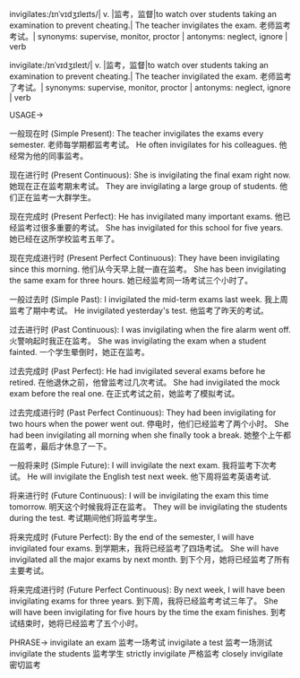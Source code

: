 invigilates:/ɪnˈvɪdʒɪleɪts/| v. |监考，监督|to watch over students taking an examination to prevent cheating.| The teacher invigilates the exam. 老师监考考试。| synonyms: supervise, monitor, proctor | antonyms: neglect, ignore | verb

invigilate:/ɪnˈvɪdʒɪleɪt/| v. |监考，监督|to watch over students taking an examination to prevent cheating.|  The teacher invigilated the exam. 老师监考了考试。| synonyms: supervise, monitor, proctor | antonyms: neglect, ignore | verb


USAGE->

一般现在时 (Simple Present):
The teacher invigilates the exams every semester.  老师每学期都监考考试。
He often invigilates for his colleagues. 他经常为他的同事监考。

现在进行时 (Present Continuous):
She is invigilating the final exam right now. 她现在正在监考期末考试。
They are invigilating a large group of students. 他们正在监考一大群学生。

现在完成时 (Present Perfect):
He has invigilated many important exams. 他已经监考过很多重要的考试。
She has invigilated for this school for five years.  她已经在这所学校监考五年了。

现在完成进行时 (Present Perfect Continuous):
They have been invigilating since this morning.  他们从今天早上就一直在监考。
She has been invigilating the same exam for three hours. 她已经监考同一场考试三个小时了。

一般过去时 (Simple Past):
I invigilated the mid-term exams last week.  我上周监考了期中考试。
He invigilated yesterday's test. 他监考了昨天的考试。

过去进行时 (Past Continuous):
I was invigilating when the fire alarm went off. 火警响起时我正在监考。
She was invigilating the exam when a student fainted. 一个学生晕倒时，她正在监考。

过去完成时 (Past Perfect):
He had invigilated several exams before he retired.  在他退休之前，他曾监考过几次考试。
She had invigilated the mock exam before the real one. 在正式考试之前，她监考了模拟考试。

过去完成进行时 (Past Perfect Continuous):
They had been invigilating for two hours when the power went out.  停电时，他们已经监考了两个小时。
She had been invigilating all morning when she finally took a break. 她整个上午都在监考，最后才休息了一下。

一般将来时 (Simple Future):
I will invigilate the next exam. 我将监考下次考试。
He will invigilate the English test next week. 他下周将监考英语考试.

将来进行时 (Future Continuous):
I will be invigilating the exam this time tomorrow. 明天这个时候我将正在监考。
They will be invigilating the students during the test. 考试期间他们将监考学生。

将来完成时 (Future Perfect):
By the end of the semester, I will have invigilated four exams. 到学期末，我将已经监考了四场考试。
She will have invigilated all the major exams by next month. 到下个月，她将已经监考了所有主要考试。

将来完成进行时 (Future Perfect Continuous):
By next week, I will have been invigilating exams for three years. 到下周，我将已经监考考试三年了。
She will have been invigilating for five hours by the time the exam finishes. 到考试结束时，她将已经监考了五个小时。


PHRASE->
invigilate an exam 监考一场考试
invigilate a test 监考一场测试
invigilate the students 监考学生
strictly invigilate  严格监考
closely invigilate  密切监考

